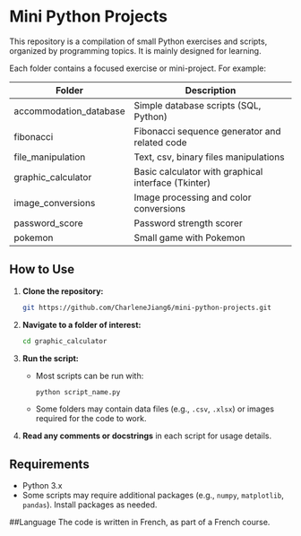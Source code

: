 # Mini Python Projects

This repository is a compilation of small Python exercises and scripts, organized by programming topics. It is mainly designed for learning. 

Each folder contains a focused exercise or mini-project. For example:

| Folder                  | Description                                       |
|-------------------------|---------------------------------------------------|
| accommodation_database  | Simple database scripts (SQL, Python)             |
| fibonacci               | Fibonacci sequence generator and related code     |
| file_manipulation       | Text, csv, binary files manipulations             |
| graphic_calculator      | Basic calculator with graphical interface (Tkinter)|
| image_conversions       | Image processing and color conversions            |
| password_score          | Password strength scorer                          |
| pokemon                 | Small game with Pokemon                           |

## How to Use

1. **Clone the repository:**
   ```bash
   git https://github.com/CharleneJiang6/mini-python-projects.git
   ```
2. **Navigate to a folder of interest:**
   ```bash
   cd graphic_calculator
   ```
3. **Run the script:**
   - Most scripts can be run with:
     ```bash
     python script_name.py
     ```
   - Some folders may contain data files (e.g., `.csv`, `.xlsx`) or images required for the code to work.

4. **Read any comments or docstrings** in each script for usage details.

## Requirements

- Python 3.x
- Some scripts may require additional packages (e.g., `numpy`, `matplotlib`, `pandas`). Install packages as needed.

##Language
The code is written in French, as part of a French course.
